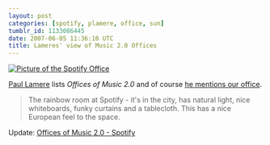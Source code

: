 ```yaml
---
layout: post
categories: [spotify, plamere, office, sun]
tumblr_id: 1133086445  
date: 2007-06-05 11:36:10 UTC
title: Lameres' view of Music 2.0 Offices
---
```


<a href="http://www.flickr.com/photos/rsms/484869436/"><img src="http://farm1.static.flickr.com/210/484869436_90af33af55.jpg" alt="Picture of the Spotify Office" class="alignnone" /></a>

<a href="http://blogs.sun.com/plamere/">Paul Lamere</a> lists <em>Offices of Music 2.0</em> and of course <a href="http://blogs.sun.com/plamere/entry/offices_of_music_2_02">he mentions our office</a>.

<blockquote>The rainbow room at Spotify - it's in the city, has natural light, nice whiteboards, funky curtains and a tablecloth. This has a nice European feel to the space.</blockquote>

Update: <a href="http://blogs.sun.com/plamere/entry/offices_of_music_2_014">Offices of Music 2.0 - Spotify</a>
